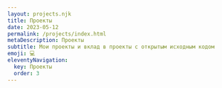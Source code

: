 ```yaml
---
layout: projects.njk
title: Проекты
date: 2023-05-12
permalink: /projects/index.html
metaDescription: Проекты
subtitle: Мои проекты и вклад в проекты с открытым исходным кодом
emoji: 💻
eleventyNavigation:
  key: Проекты
  order: 3
---
```


